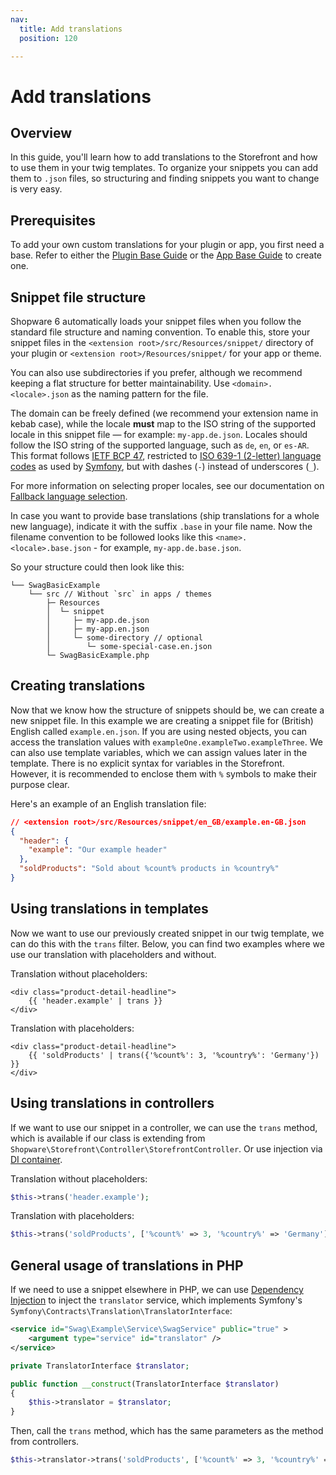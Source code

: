 ```yaml
---
nav:
  title: Add translations
  position: 120

---
```


# Add translations

## Overview

In this guide, you'll learn how to add translations to the Storefront and how to use them in your twig templates.
To organize your snippets you can add them to `.json` files, so structuring and finding snippets you want to change is very easy.

## Prerequisites

To add your own custom translations for your plugin or app, you first need a base.
Refer to either the [Plugin Base Guide](../plugin-base-guide) or the [App Base Guide](../../apps/app-base-guide) to create one.

## Snippet file structure

Shopware 6 automatically loads your snippet files when you follow the standard file structure and naming convention.
To enable this, store your snippet files in the `<extension root>/src/Resources/snippet/` directory of your plugin or `<extension root>/Resources/snippet/` for your app or theme.

You can also use subdirectories if you prefer, although we recommend keeping a flat structure for better maintainability.
Use `<domain>.<locale>.json` as the naming pattern for the file.

The domain can be freely defined (we recommend your extension name in kebab case), while the locale **must** map to the ISO string of the supported locale in this snippet file — for example: `my-app.de.json`.
Locales should follow the ISO string of the supported language, such as `de`, `en`, or `es-AR`.  
This format follows [IETF BCP 47](https://datatracker.ietf.org/doc/html/bcp47), restricted to [ISO 639-1 (2-letter) language codes](https://en.wikipedia.org/wiki/ISO_639-1) as used by [Symfony](https://symfony.com/doc/current/reference/constraints/Locale.html), but with dashes (`-`) instead of underscores (`_`).

For more information on selecting proper locales, see our documentation on [Fallback language selection](../../../../concepts/translations/fallback-language-selection.md).

In case you want to provide base translations (ship translations for a whole new language), indicate it with the suffix `.base` in your file name.
Now the filename convention to be followed looks like this `<name>.<locale>.base.json` - for example, `my-app.de.base.json`.

So your structure could then look like this:

```text
└── SwagBasicExample
    └── src // Without `src` in apps / themes
        ├─ Resources
        │  └─ snippet
        │     ├─ my-app.de.json
        │     ├─ my-app.en.json
        │     └─ some-directory // optional
        │        └─ some-special-case.en.json
        └─ SwagBasicExample.php
```

## Creating translations

Now that we know how the structure of snippets should be, we can create a new snippet file.
In this example we are creating a snippet file for (British) English called `example.en.json`.
If you are using nested objects, you can access the translation values with `exampleOne.exampleTwo.exampleThree`.
We can also use template variables, which we can assign values later in the template.
There is no explicit syntax for variables in the Storefront.
However, it is recommended to enclose them with `%` symbols to make their purpose clear.

Here's an example of an English translation file:

```json
// <extension root>/src/Resources/snippet/en_GB/example.en-GB.json
{
  "header": {
    "example": "Our example header"
  },
  "soldProducts": "Sold about %count% products in %country%"
}
```

## Using translations in templates

Now we want to use our previously created snippet in our twig template, we can do this with the `trans` filter.
Below, you can find two examples where we use our translation with placeholders and without.

Translation without placeholders:

```twig
<div class="product-detail-headline">
    {{ 'header.example' | trans }}
</div>
```

Translation with placeholders:

```twig
<div class="product-detail-headline">
    {{ 'soldProducts' | trans({'%count%': 3, '%country%': 'Germany'}) }}
</div>
```

## Using translations in controllers

If we want to use our snippet in a controller, we can use the `trans` method,
which is available if our class is extending from `Shopware\Storefront\Controller\StorefrontController`.
Or use injection via [DI container](#using-translation-generally-in-php).

Translation without placeholders:

```php
$this->trans('header.example');
```

Translation with placeholders:

```php
$this->trans('soldProducts', ['%count%' => 3, '%country%' => 'Germany']);
```

## General usage of translations in PHP

If we need to use a snippet elsewhere in PHP,
we can use [Dependency Injection](../plugin-fundamentals/dependency-injection) to inject the `translator` service,
which implements Symfony's `Symfony\Contracts\Translation\TranslatorInterface`:

```xml
<service id="Swag\Example\Service\SwagService" public="true" >
    <argument type="service" id="translator" />
</service>
```

```php
private TranslatorInterface $translator;

public function __construct(TranslatorInterface $translator)
{
    $this->translator = $translator;
}
```

Then, call the `trans` method, which has the same parameters as the method from controllers.

```php
$this->translator->trans('soldProducts', ['%count%' => 3, '%country%' => 'Germany']);
```
